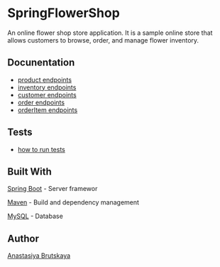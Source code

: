 # SpringFlowerShop
An online flower shop store application. It is a sample online store that allows customers to browse, order, and manage flower inventory. 

## Docunentation
- [product endpoints](https://github.com/nastenka-ooops/SpringFlowerShop/blob/main/documentation/endpointsForProduct.txt)
- [inventory endpoints](https://github.com/nastenka-ooops/SpringFlowerShop/blob/main/documentation/endpointsInventory.txt)
- [customer endpoints](https://github.com/nastenka-ooops/SpringFlowerShop/blob/main/documentation/endpointsCustomer.txt)
- [order endpoints](https://github.com/nastenka-ooops/SpringFlowerShop/blob/main/documentation/endpointsOrder.txt)
- [orderItem endpoints](https://github.com/nastenka-ooops/SpringFlowerShop/blob/main/documentation/endpointsOrderItem.txt)

## Tests
- [how to run tests](https://github.com/nastenka-ooops/SpringFlowerShop/blob/main/howToRunTests)

## Built With

[Spring Boot](https://spring.io/projects/spring-boot/) - Server framewor

[Maven](https://maven.apache.org) - Build and dependency management

[MySQL](https://www.mysql.com) - Database

## Author
[Anastasiya Brutskaya](https://github.com/nastenka-ooops)
